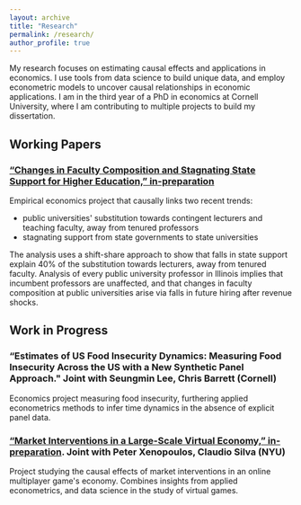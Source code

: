 ```yaml
---
layout: archive
title: "Research"
permalink: /research/
author_profile: true
---
```


My research focuses on estimating causal effects and applications in economics.
I use tools from data science to build unique data, and employ econometric models to uncover causal relationships in economic applications.
I am in the third year of a PhD in economics at Cornell University, where I am contributing to multiple projects to build my dissertation.

## Working Papers

### [“Changes in Faculty Composition and Stagnating State Support for Higher Education,” in-preparation](https://github.com/shoganhennessy/state-faculty-composition)

Empirical economics project that causally links two recent trends:

- public universities' substitution towards contingent lecturers and teaching faculty, away from tenured professors
- stagnating support from state governments to state universities

The analysis uses a shift-share approach to show that falls in state support explain 40\% of the substitution towards lecturers, away from tenured faculty.
Analysis of every public university professor in Illinois implies that incumbent professors are unaffected, and that changes in faculty composition at public universities arise via falls in future hiring after revenue shocks.

## Work in Progress

### “Estimates of US Food Insecurity Dynamics: Measuring Food Insecurity Across the US with a New Synthetic Panel Approach."  Joint with Seungmin Lee, Chris Barrett (Cornell)

Economics project measuring food insecurity, furthering applied econometrics methods to infer time dynamics in the absence of explicit panel data.

### [“Market Interventions in a Large-Scale Virtual Economy,” in-preparation](https://doi.org/10.48550/arXiv.2210.07970). Joint with Peter Xenopoulos, Claudio Silva (NYU)

Project studying the causal effects of market interventions in an online multiplayer game's economy.
Combines insights from applied econometrics, and data science in the study of virtual games.
